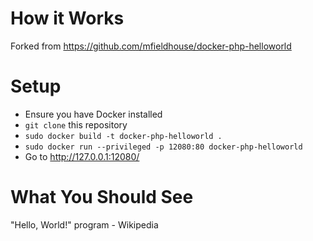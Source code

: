 # How it Works
Forked from https://github.com/mfieldhouse/docker-php-helloworld

# Setup

 - Ensure you have Docker installed
 - `git clone` this repository
 - `sudo docker build -t docker-php-helloworld .` 
 - `sudo docker run --privileged -p 12080:80 docker-php-helloworld`
 - Go to http://127.0.0.1:12080/
 
# What You Should See

"Hello, World!" program - Wikipedia